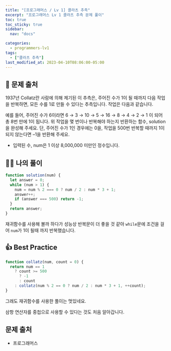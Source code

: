 ```yaml
---
title: "[프로그래머스 / Lv 1] 콜라츠 추측"
excerpt: "프로그래머스 Lv 1 콜라츠 추측 문제 풀이"
toc: true
toc_sticky: true
sidebar:
  nav: "docs"

categories:
  - programmers-lv1
tags:
  - ["콜라츠 추측"]
last_modified_at: 2023-04-10T08:06:00-05:00
---
```


## 📄 문제 출처

1937년 Collatz란 사람에 의해 제기된 이 추측은, 주어진 수가 1이 될 때까지 다음 작업을 반복하면, 모든 수를 1로 만들 수 있다는 추측입니다. 작업은 다음과 같습니다.

예를 들어, 주어진 수가 6이라면 6 → 3 → 10 → 5 → 16 → 8 → 4 → 2 → 1 이 되어 총 8번 만에 1이 됩니다. 위 작업을 몇 번이나 반복해야 하는지 반환하는 함수, solution을 완성해 주세요. 단, 주어진 수가 1인 경우에는 0을, 작업을 500번 반복할 때까지 1이 되지 않는다면 –1을 반환해 주세요.

- 입력된 수, num은 1 이상 8,000,000 미만인 정수입니다.

## 🙋‍♀️ 나의 풀이

```js
function solution(num) {
  let answer = 0;
  while (num > 1) {
    num = num % 2 === 0 ? num / 2 : num * 3 + 1;
    answer++;
    if (answer === 500) return -1;
  }
  return answer;
}
```

재귀함수를 사용해 볼까 하다가 성능상 반복문이 더 좋을 것 같아 `while`문에 조건을 걸어 `num`가 1이 될때 까지 반복했습니다.

## 👍 Best Practice

```js
function collatz(num, count = 0) {
  return num == 1
    ? count >= 500
      ? -1
      : count
    : collatz(num % 2 == 0 ? num / 2 : num * 3 + 1, ++count);
}
```

그래도 재귀함수를 사용한 풀이는 멋있네요.

삼항 연산자를 중첩으로 사용할 수 있다는 것도 처음 알아갑니다.

## 문제 출처

- 프로그래머스
